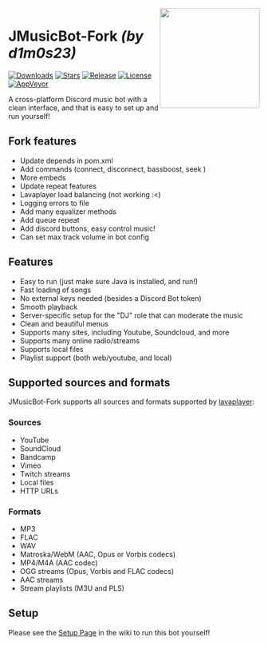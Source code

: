 <img align="right" src="https://i.imgur.com/zrE80HY.png" height="200" width="200">

# JMusicBot-Fork *(by d1m0s23)*

[![Downloads](https://img.shields.io/github/downloads/jagrosh/MusicBot/total.svg)](https://github.com/jagrosh/MusicBot/releases/latest)
[![Stars](https://img.shields.io/github/stars/d1m0s23/JMusicBot-Fork)](https://github.com/d1m0s23/JMusicBot-Fork/stargazers)
[![Release](https://img.shields.io/github/release/jagrosh/MusicBot.svg)](https://github.com/jagrosh/MusicBot/releases/latest)
[![License](https://img.shields.io/github/license/d1m0s23/JMusicBot-Fork)](https://github.com/d1m0s23/JMusicBot-Fork/blob/main/LICENSE)
[![AppVeyor](https://ci.appveyor.com/api/projects/status/gdu6nyte5psj6xfk/branch/master?svg=true)](https://ci.appveyor.com/project/jagrosh/musicbot/branch/master)

A cross-platform Discord music bot with a clean interface, and that is easy to set up and run yourself!

[comment]: <> ([![Setup]&#40;http://i.imgur.com/VvXYp5j.png&#41;]&#40;https://github.com/jagrosh/MusicBot/wiki/Setup&#41;)

## Fork features
 * Update depends in pom.xml
 * Add commands (connect, disconnect, bassboost, seek )
 * More embeds
 * Update repeat features
 * Lavaplayer load balancing (not working :<)
 * Logging errors to file
 * Add many equalizer methods
 * Add queue repeat
 * Add discord buttons, easy control music!
 * Can set max track volume in bot config

## Features
  * Easy to run (just make sure Java is installed, and run!)
  * Fast loading of songs
  * No external keys needed (besides a Discord Bot token)
  * Smooth playback
  * Server-specific setup for the "DJ" role that can moderate the music
  * Clean and beautiful menus
  * Supports many sites, including Youtube, Soundcloud, and more
  * Supports many online radio/streams
  * Supports local files
  * Playlist support (both web/youtube, and local)

## Supported sources and formats
JMusicBot-Fork supports all sources and formats supported by [lavaplayer](https://github.com/sedmelluq/lavaplayer#supported-formats):

### Sources
  * YouTube
  * SoundCloud
  * Bandcamp
  * Vimeo
  * Twitch streams
  * Local files
  * HTTP URLs
### Formats
  * MP3
  * FLAC
  * WAV
  * Matroska/WebM (AAC, Opus or Vorbis codecs)
  * MP4/M4A (AAC codec)
  * OGG streams (Opus, Vorbis and FLAC codecs)
  * AAC streams
  * Stream playlists (M3U and PLS)
  

## Setup
Please see the [Setup Page](https://github.com/jagrosh/MusicBot/wiki/Setup) in the wiki to run this bot yourself!

